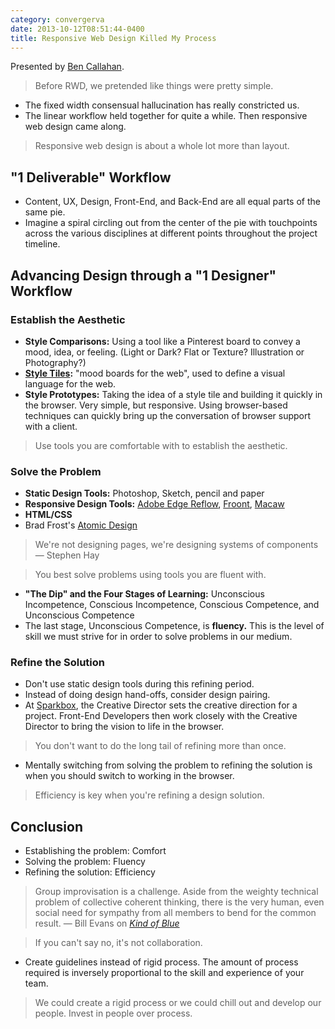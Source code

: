 ```yaml
---
category: convergerva
date: 2013-10-12T08:51:44-0400
title: Responsive Web Design Killed My Process
---
```


Presented by [Ben Callahan](http://bencallahan.com/).

> Before RWD, we pretended like things were pretty simple.

- The fixed width consensual hallucination has really constricted us.
- The linear workflow held together for quite a while. Then responsive web design came along.

> Responsive web design is about a whole lot more than layout.


## "1 Deliverable" Workflow

- Content, UX, Design, Front-End, and Back-End are all equal parts of the same pie.
- Imagine a spiral circling out from the center of the pie with touchpoints across the various disciplines at different points throughout the project timeline.


## Advancing Design through a "1 Designer" Workflow

### Establish the Aesthetic

- **Style Comparisons:** Using a tool like a Pinterest board to convey a mood, idea, or feeling. (Light or Dark? Flat or Texture? Illustration or Photography?)
- **[Style Tiles](http://styletil.es):** "mood boards for the web", used to define a visual language for the web.
- **Style Prototypes:** Taking the idea of a style tile and building it quickly in the browser. Very simple, but responsive. Using browser-based techniques can quickly bring up the conversation of browser support with a client.

> Use tools you are comfortable with to establish the aesthetic.

### Solve the Problem

- **Static Design Tools:** Photoshop, Sketch, pencil and paper
- **Responsive Design Tools:** [Adobe Edge Reflow](http://html.adobe.com/edge/reflow/), [Froont](http://froont.com/), [Macaw](http://macaw.co/)
- **HTML/CSS**
- Brad Frost's [Atomic Design](http://bradfrostweb.com/blog/post/atomic-web-design/)

> We're not designing pages, we're designing systems of components — Stephen Hay

> You best solve problems using tools you are fluent with.

- **"The Dip" and the Four Stages of Learning:** Unconscious Incompetence, Conscious Incompetence, Conscious Competence, and Unconscious Competence
- The last stage, Unconscious Competence, is **fluency.** This is the level of skill we must strive for in order to solve problems in our medium.

### Refine the Solution

- Don't use static design tools during this refining period.
- Instead of doing design hand-offs, consider design pairing.
- At [Sparkbox](http://seesparkbox.com/), the Creative Director sets the creative direction for a project. Front-End Developers then work closely with the Creative Director to bring the vision to life in the browser.

> You don't want to do the long tail of refining more than once.

- Mentally switching from solving the problem to refining the solution is when you should switch to working in the browser.

> Efficiency is key when you're refining a design solution.


## Conclusion

- Establishing the problem: Comfort
- Solving the problem: Fluency
- Refining the solution: Efficiency

> Group improvisation is a challenge. Aside from the weighty technical problem of collective coherent thinking, there is the very human, even social need for sympathy from all members to bend for the common result. — Bill Evans on [_Kind of Blue_](http://www.billevanswebpages.com/kindblue.html)

> If you can't say no, it's not collaboration.

- Create guidelines instead of rigid process. The amount of process required is inversely proportional to the skill and experience of your team.

> We could create a rigid process or we could chill out and develop our people. Invest in people over process.
